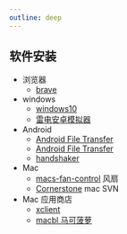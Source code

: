 ```yaml
---
outline: deep
---
```

## 软件安装
- 浏览器
  - [brave](https://brave.com/zh/)
- windows
  - [windows10](https://www.microsoft.com/zh-cn/software-download/windows10)
  - [雷电安卓模拟器](https://www.ldmnq.com)
- Android
  - [Android File Transfer](https://teamandroid.com/download-android-file-transfer/)
  - [Android File Transfer](https://www.pc6.com/mac/136165.html)
  - [handshaker](https://www.smartisan.com/apps/#/handshaker)
- Mac
  - [macs-fan-control](https://crystalidea.com/macs-fan-control) 风扇
  - [Cornerstone](https://xclient.info/s/cornerstone.html#versions) mac SVN
- Mac 应用商店
  - [xclient](https://xclient.info/)
  - [macbl 马可菠萝](https://www.macbl.com/)

